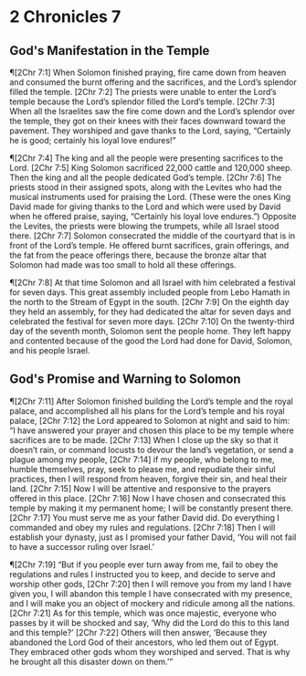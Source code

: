 # 2 Chronicles 7

## God's Manifestation in the Temple
¶[2Chr 7:1] When Solomon finished praying, fire came down from heaven and consumed the burnt offering and the sacrifices, and the Lord’s splendor filled the temple.
[2Chr 7:2] The priests were unable to enter the Lord’s temple because the Lord’s splendor filled the Lord’s temple.
[2Chr 7:3] When all the Israelites saw the fire come down and the Lord’s splendor over the temple, they got on their knees with their faces downward toward the pavement. They worshiped and gave thanks to the Lord, saying, “Certainly he is good; certainly his loyal love endures!”

¶[2Chr 7:4] The king and all the people were presenting sacrifices to the Lord.
[2Chr 7:5] King Solomon sacrificed 22,000 cattle and 120,000 sheep. Then the king and all the people dedicated God’s temple.
[2Chr 7:6] The priests stood in their assigned spots, along with the Levites who had the musical instruments used for praising the Lord. (These were the ones King David made for giving thanks to the Lord and which were used by David when he offered praise, saying, “Certainly his loyal love endures.”) Opposite the Levites, the priests were blowing the trumpets, while all Israel stood there.
[2Chr 7:7] Solomon consecrated the middle of the courtyard that is in front of the Lord’s temple. He offered burnt sacrifices, grain offerings, and the fat from the peace offerings there, because the bronze altar that Solomon had made was too small to hold all these offerings.

¶[2Chr 7:8] At that time Solomon and all Israel with him celebrated a festival for seven days. This great assembly included people from Lebo Hamath in the north to the Stream of Egypt in the south.
[2Chr 7:9] On the eighth day they held an assembly, for they had dedicated the altar for seven days and celebrated the festival for seven more days.
[2Chr 7:10] On the twenty-third day of the seventh month, Solomon sent the people home. They left happy and contented because of the good the Lord had done for David, Solomon, and his people Israel.

## God's Promise and Warning to Solomon
¶[2Chr 7:11] After Solomon finished building the Lord’s temple and the royal palace, and accomplished all his plans for the Lord’s temple and his royal palace,
[2Chr 7:12] the Lord appeared to Solomon at night and said to him: “I have answered your prayer and chosen this place to be my temple where sacrifices are to be made.
[2Chr 7:13] When I close up the sky so that it doesn’t rain, or command locusts to devour the land’s vegetation, or send a plague among my people,
[2Chr 7:14] if my people, who belong to me, humble themselves, pray, seek to please me, and repudiate their sinful practices, then I will respond from heaven, forgive their sin, and heal their land.
[2Chr 7:15] Now I will be attentive and responsive to the prayers offered in this place.
[2Chr 7:16] Now I have chosen and consecrated this temple by making it my permanent home; I will be constantly present there.
[2Chr 7:17] You must serve me as your father David did. Do everything I commanded and obey my rules and regulations.
[2Chr 7:18] Then I will establish your dynasty, just as I promised your father David, ‘You will not fail to have a successor ruling over Israel.’

¶[2Chr 7:19] “But if you people ever turn away from me, fail to obey the regulations and rules I instructed you to keep, and decide to serve and worship other gods,
[2Chr 7:20] then I will remove you from my land I have given you, I will abandon this temple I have consecrated with my presence, and I will make you an object of mockery and ridicule among all the nations.
[2Chr 7:21] As for this temple, which was once majestic, everyone who passes by it will be shocked and say, ‘Why did the Lord do this to this land and this temple?’
[2Chr 7:22] Others will then answer, ‘Because they abandoned the Lord God of their ancestors, who led them out of Egypt. They embraced other gods whom they worshiped and served. That is why he brought all this disaster down on them.’”
